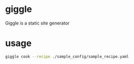# giggle
Giggle is a static site generator

# usage

```bash
giggle cook --recipe ./sample_config/sample_recipe.yaml
```